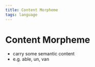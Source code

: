 ```yaml
---
title: Content Morpheme
tags: language
---
```


# Content Morpheme
- carry some semantic content
- e.g. able, un, van




















